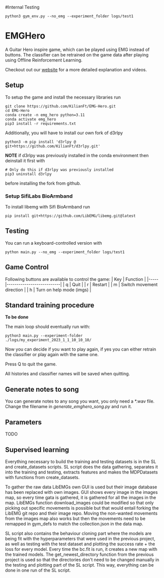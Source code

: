 #Internal Testing
```
python3 gym_env.py --no_emg --experiment_folder logs/test1
```
# EMGHero
A Guitar Hero inspire game, which can be played using EMG instead of buttons. The classifier can be retrained on the game data after playing using Offline Reinforcement Learning.

Checkout out our [website](https://sites.google.com/view/bionic-limb-rl) for a more detailed explanation and videos.

## Setup
To setup the game and install the necessary libraries run
```
git clone https://github.com/KilianFt/EMG-Hero.git
cd EMG-Hero
conda create -n emg_hero python=3.11
conda activate emg_hero
pip3 install -r requirements.txt
```
Additionally, you will have to install our own fork of d3rlpy
```
python3 -m pip install 'd3rlpy @ git+https://github.com/KilianFt/d3rlpy.git'
```
**NOTE** if d3rlpy was previously installed in the conda environment then deinstall it first with
```
# Only do this if d3rlpy was previously installed
pip3 uninstall d3rlpy
```
before installing the fork from github.

### Setup SifiLabs BioArmband
To install libemg with Sifi BioArmband run
```
pip install git+https://github.com/LibEMG/libemg.git@latest
```

## Testing
You can run a keyboard-controlled version with
```
python main.py --no_emg --experiment_folder logs/test1
```

## Game Control
Following buttons are available to control the game:
| Key | Function                  |
|-----|---------------------------|
| q   | Quit                      |
| r   | Restart                   |
| m   | Switch movement direction |
| h   | Turn on help mode (imgs)  |

## Standard training procedure
**To be done**

The main loop should eventually run with:
```
python3 main.py --experiment-folder ./logs/my_experiment_2023_1_1_10_10_10/
```
Now you can decide if you want to play again, if yes you can either retrain the classifier or play again with the same one.

Press Q to quit the game.

All histories and classifier names will be saved when quitting.

## Generate notes to song
You can generate notes to any song you want, you only need a *.wav file. Change the filename in *generate_emghero_song.py* and run it.

## Parameters
TODO

## Supervised learning 
Everything necessary to build the training and testing datasets is in the SL and create_datasets scripts.
SL script does the data gathering, separates it into the training and testing, extracts features and makes the MDPDatasets with functions from create_datasets.

To gather the raw data LibEMGs own GUI is used but their image database has been replaced with own images.
GUI shows every image in the images map, so every time gata is gathered, it is gathered for all the images in the map. LibEMGs function download_images could be modified so that only picking out specific movements is possible but that would entail forking the LibEMG git repo and their image repo. Moving the non-wanted movements from the images map also works but then the movements need to be remapped in gym_defs to match the collection.json in the data map. 

SL script also contains the behaviour cloning part where the models are being fit with the hyperparameters that were used in the previous project, as well as testing with the test dataset and plotting the success rate + the loss for every model. Every time the bc.fit is run, it creates a new map with the trained models. The get_newest_directory function from the previous project is used so that the directories don't need to be changed manually in the testing and plotting part of the SL script. This way, everything can be done in one run of the SL script.



